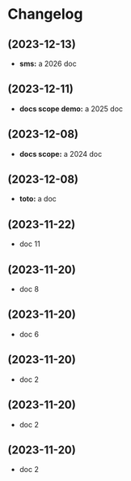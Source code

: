 # Changelog

## (2023-12-13)

* **sms:** a 2026 doc

## (2023-12-11)

* **docs scope demo:** a 2025 doc

## (2023-12-08)

* **docs scope:** a 2024 doc

## (2023-12-08)

* **toto:** a doc

## (2023-11-22)

* doc 11

## (2023-11-20)

* doc 8

## (2023-11-20)

* doc 6

## (2023-11-20)

* doc 2

## (2023-11-20)

* doc 2

## (2023-11-20)

* doc 2